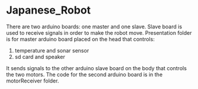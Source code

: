 # Japanese_Robot

There are two arduino boards: one master and one slave. Slave board is used to receive signals in order to make the robot move.
Presentation folder is for master arduino board placed on the head that controls:
1) temperature and sonar sensor
2) sd card and speaker

It sends signals to the other arduino slave board on the body that controls the two motors. 
The code for the second arduino board is in the motorReceiver folder.
